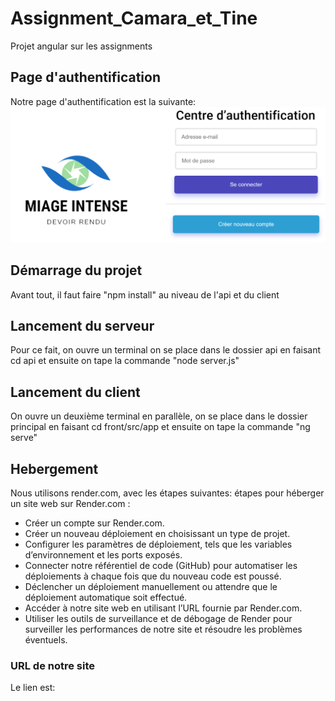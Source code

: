 # Assignment_Camara_et_Tine
Projet angular sur les assignments
 ## Page d'authentification
 Notre page d'authentification est la suivante:
 ![role](images/pageAuth.png)

 ## Démarrage du projet
 Avant tout, il faut faire "npm install" au niveau de l'api et du client
 ## Lancement du serveur
 Pour ce fait, on ouvre un terminal on se place dans le dossier api en faisant cd api
 et ensuite on tape la commande "node server.js"
 ## Lancement du client
 On ouvre un deuxième terminal en parallèle, on se place dans le dossier principal en
 faisant cd front/src/app et ensuite on tape la commande "ng serve"
 ## Hebergement
 Nous utilisons render.com, avec les étapes suivantes:
 étapes pour héberger un site web sur Render.com :
 - Créer un compte sur Render.com.
 - Créer un nouveau déploiement en choisissant un type de projet.
 - Configurer les paramètres de déploiement, tels que les variables d’environnement et les ports exposés.
 - Connecter notre référentiel de code (GitHub) pour automatiser les déploiements à chaque fois que du nouveau code est poussé.
 - Déclencher un déploiement manuellement ou attendre que le déploiement automatique soit effectué.
 - Accéder à notre site web en utilisant l’URL fournie par Render.com.
 - Utiliser les outils de surveillance et de débogage de Render pour surveiller les performances de notre site et résoudre les problèmes éventuels.
 ### URL de notre site
 Le lien est: 
